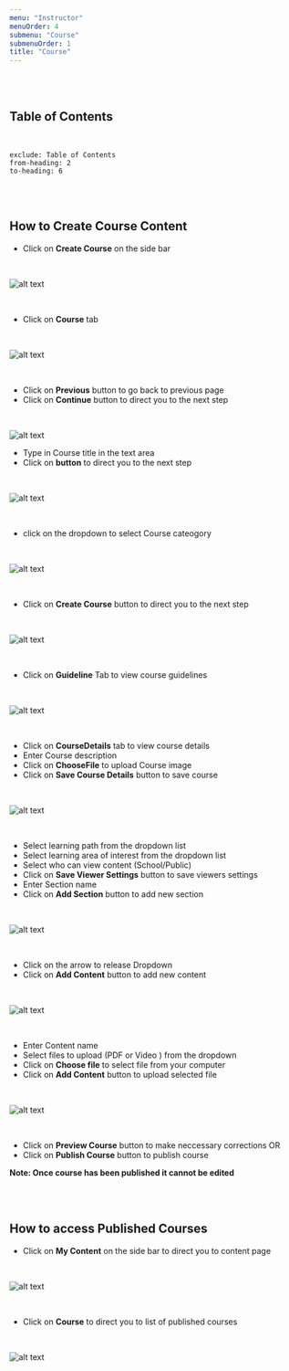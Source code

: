 ```yaml
---
menu: "Instructor"
menuOrder: 4
submenu: "Course"
submenuOrder: 1
title: "Course"
---
```

<br />
<br />

## Table of Contents

<br />

```toc
exclude: Table of Contents
from-heading: 2
to-heading: 6
```

<br />
<br />

## How to Create Course Content

* Click on **Create Course** on the side bar

<br />

  ![alt text](/images/CreateContent.png "Title")

<br>

* Click on **Course** tab
<br>

![alt text](/images/CourseStep1.png "Title")

<br />

* Click on **Previous** button to go back to previous page
* Click on **Continue** button to direct you to the next step


<br>

![alt text](/images/CourseStep2.png "Title") 

* Type in Course title in the text area
* Click on **button** to direct you to the next step

<br>

![alt text](/images/ChooseCategory.png "Title")

<br />

* click on the dropdown to select Course cateogory

<br>

![alt text](/images/CourseCategory.png "Title")

<br />

* Click on **Create Course** button to direct you to the next step

<br>

![alt text](/images/Guidelines.png "Title")

<br />

* Click on **Guideline** Tab to view course guidelines

<br>

![alt text](/images/CourseDetails.png "Title")

<br />

* Click on **CourseDetails** tab to view course details
* Enter Course description
* Click on **ChooseFile** to upload Course image
* Click on **Save Course Details** button to save course

<br>

![alt text](/images/ViewerSettings.png "Title")

<br />

* Select learning path from the dropdown list
* Select learning area of interest from the dropdown list
* Select who can view content (School/Public)
* Click on **Save Viewer Settings** button to save viewers settings
* Enter Section name 
* Click on **Add Section** button to add new section

<br>

![alt text](/images/AddContent.png "Title")

<br />

* Click on the arrow to release Dropdown
* Click on **Add Content** button to add new content

<br>

![alt text](/images/ContentName.png "Title") 

<br />

* Enter Content name
* Select files to upload (PDF or Video ) from the dropdown
* Click on **Choose file** to select file from your computer
* Click on **Add Content** button to upload selected file

<br />

  ![alt text](/images/PublishInstuctorContent.png "Title")

<br />

* Click on **Preview Course** button to make neccessary corrections OR
* Click on **Publish Course** button to publish course

**Note: Once course has been published it cannot be edited**

<br />
<br />

## How to access Published Courses


* Click on **My Content** on the side bar to direct you to content page

<br />

  ![alt text](/images/InstrucotrsContent.png "Title")

<br />

* Click on **Course** to direct you to list of published courses

<br />

  ![alt text](/images/InstructorCourse.png "Title")

<br />



